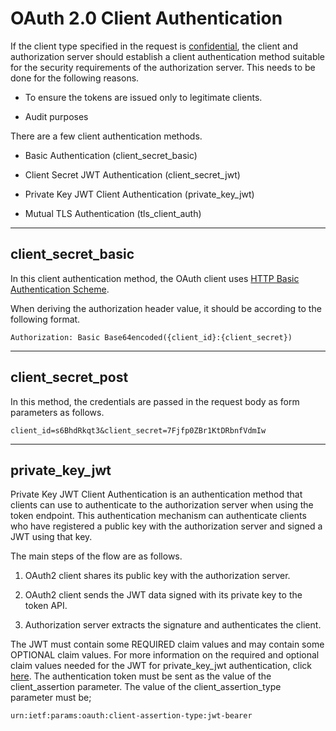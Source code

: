 # OAuth 2.0 Client Authentication

If the client type specified in the request is [confidential](../client-types#confidential-clients), the client and authorization server should establish a client authentication method 
suitable for the security requirements of the authorization server. This needs to be done for the following reasons. 

- To ensure the tokens are issued only to legitimate clients.

- Audit purposes

There are a few client authentication methods.

- Basic Authentication (client_secret_basic)

- Client Secret JWT Authentication (client_secret_jwt)

- Private Key JWT Client Authentication (private_key_jwt)

- Mutual TLS Authentication (tls_client_auth)

---

## client_secret_basic

In this client authentication method, the OAuth client uses [HTTP Basic Authentication Scheme](https://tools.ietf.org/html/rfc2617).

When deriving the authorization header value, it should be according to the following format.

`Authorization: Basic Base64encoded({client_id}:{client_secret})`

---

## client_secret_post

In this method, the credentials are passed in the request body as form parameters as follows.

`client_id=s6BhdRkqt3&client_secret=7Fjfp0ZBr1KtDRbnfVdmIw`

---

## private_key_jwt

Private Key JWT Client Authentication is an authentication method that clients can use to authenticate to the 
authorization server when using the token endpoint. This authentication mechanism can authenticate clients who have 
registered a public key with the authorization server and signed a JWT using that key.

The main steps of the flow are as follows.

1. OAuth2 client shares its public key with the authorization server.

2. OAuth2 client sends the JWT data signed with its private key to the token API.

3. Authorization server extracts the signature and authenticates the client.


The JWT must contain some REQUIRED claim values and may contain some OPTIONAL claim values. For more information on the
required and optional claim values needed for the JWT for private_key_jwt authentication, click [here](https://openid.net/specs/openid-connect-core-1_0.html#ClientAuthentication).
The authentication token must be sent as the value of the client_assertion parameter. The value of the client_assertion_type parameter
must be;

`urn:ietf:params:oauth:client-assertion-type:jwt-bearer`
